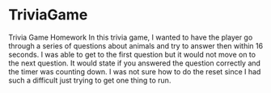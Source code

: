 # TriviaGame
Trivia Game Homework
In this trivia game, I wanted to have the player go through a series of questions about animals and try to answer then within 16 seconds. I was able to get to the first question but it would not move on to the next question. It would state if you answered the question correctly and the timer was counting down. I was not sure how to do the reset since I had such a difficult just trying to get one thing to run. 
